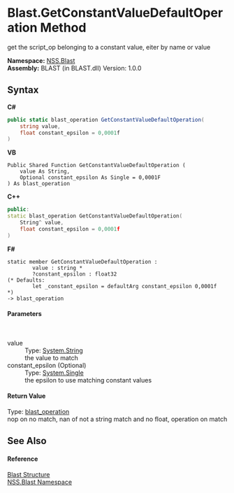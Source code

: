 # Blast.GetConstantValueDefaultOperation Method 
 

get the script_op belonging to a constant value, eiter by name or value

**Namespace:**&nbsp;<a href="88b55311-4a89-0894-e27a-e157e443c7f7">NSS.Blast</a><br />**Assembly:**&nbsp;BLAST (in BLAST.dll) Version: 1.0.0

## Syntax

**C#**<br />
``` C#
public static blast_operation GetConstantValueDefaultOperation(
	string value,
	float constant_epsilon = 0,0001f
)
```

**VB**<br />
``` VB
Public Shared Function GetConstantValueDefaultOperation ( 
	value As String,
	Optional constant_epsilon As Single = 0,0001F
) As blast_operation
```

**C++**<br />
``` C++
public:
static blast_operation GetConstantValueDefaultOperation(
	String^ value, 
	float constant_epsilon = 0,0001f
)
```

**F#**<br />
``` F#
static member GetConstantValueDefaultOperation : 
        value : string * 
        ?constant_epsilon : float32 
(* Defaults:
        let _constant_epsilon = defaultArg constant_epsilon 0,0001f
*)
-> blast_operation 

```


#### Parameters
&nbsp;<dl><dt>value</dt><dd>Type: <a href="https://docs.microsoft.com/dotnet/api/system.string" target="_blank" rel="noopener noreferrer">System.String</a><br />the value to match</dd><dt>constant_epsilon (Optional)</dt><dd>Type: <a href="https://docs.microsoft.com/dotnet/api/system.single" target="_blank" rel="noopener noreferrer">System.Single</a><br />the epsilon to use matching constant values</dd></dl>

#### Return Value
Type: <a href="545d7548-930f-7c02-0adc-5220144448d3">blast_operation</a><br />nop on no match, nan of not a string match and no float, operation on match

## See Also


#### Reference
<a href="efe93ce5-baaf-ed42-b038-35b4ff074233">Blast Structure</a><br /><a href="88b55311-4a89-0894-e27a-e157e443c7f7">NSS.Blast Namespace</a><br />